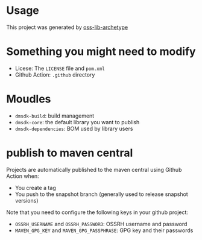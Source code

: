# Usage

This project was generated by [oss-lib-archetype](https://github.com/power4j/oss-muti-lib-archetype)

# Something you might need to modify

- Licese: The `LICENSE` file and `pom.xml`
- Github Action: `.github` directory

# Moudles

- `dmsdk-build`: build management
- `dmsdk-core`: the default library you want to publish
- `dmsdk-dependencies`: BOM used by library users

# publish to maven central

Projects are automatically published to the maven central using Github Action when:
- You create a tag
- You push to the snapshot branch (generally used to release snapshot versions)

Note that you need to configure the following keys in your github project:
- `OSSRH_USERNAME` and `OSSRH_PASSWORD`:  OSSRH username and password
- `MAVEN_GPG_KEY` and `MAVEN_GPG_PASSPHRASE`: GPG key and their passwords
